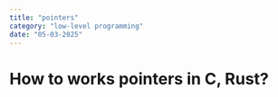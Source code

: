```yaml
---
title: "pointers"
category: "low-level programming"
date: "05-03-2025"
---
```


# How to works pointers in C, Rust?
